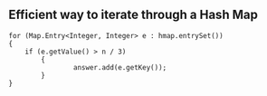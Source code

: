 ## Efficient way to iterate through a Hash Map
``` 
for (Map.Entry<Integer, Integer> e : hmap.entrySet()) 
{
    if (e.getValue() > n / 3) 
        {
                answer.add(e.getKey());
        }
}
```